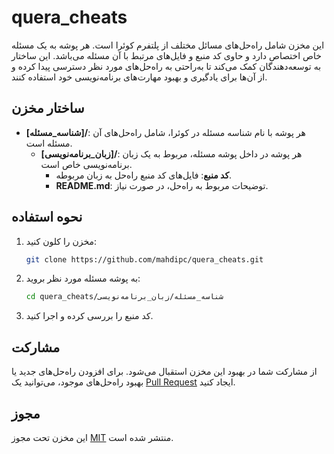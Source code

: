 # quera_cheats

این مخزن شامل راه‌حل‌های مسائل مختلف از پلتفرم کوئرا است. هر پوشه به یک مسئله خاص اختصاص دارد و حاوی کد منبع و فایل‌های مرتبط با آن مسئله می‌باشد. این ساختار به توسعه‌دهندگان کمک می‌کند تا به‌راحتی به راه‌حل‌های مورد نظر دسترسی پیدا کرده و از آن‌ها برای یادگیری و بهبود مهارت‌های برنامه‌نویسی خود استفاده کنند.

## ساختار مخزن

- **[شناسه_مسئله]/**: هر پوشه با نام شناسه مسئله در کوئرا، شامل راه‌حل‌های آن مسئله است.
  - **[زبان_برنامه‌نویسی]/**: هر پوشه در داخل پوشه مسئله، مربوط به یک زبان برنامه‌نویسی خاص است.
    - **کد منبع**: فایل‌های کد منبع راه‌حل به زبان مربوطه.
    - **README.md**: توضیحات مربوط به راه‌حل، در صورت نیاز.

## نحوه استفاده

1. مخزن را کلون کنید:

   ```bash
   git clone https://github.com/mahdipc/quera_cheats.git
   ```

2. به پوشه مسئله مورد نظر بروید:

   ```bash
   cd quera_cheats/شناسه_مسئله/زبان_برنامه‌نویسی
   ```

3. کد منبع را بررسی کرده و اجرا کنید.

## مشارکت

از مشارکت شما در بهبود این مخزن استقبال می‌شود. برای افزودن راه‌حل‌های جدید یا بهبود راه‌حل‌های موجود، می‌توانید یک [Pull Request](https://github.com/mahdipc/quera_cheats/pulls) ایجاد کنید.

## مجوز

این مخزن تحت مجوز [MIT](LICENSE) منتشر شده است. 
